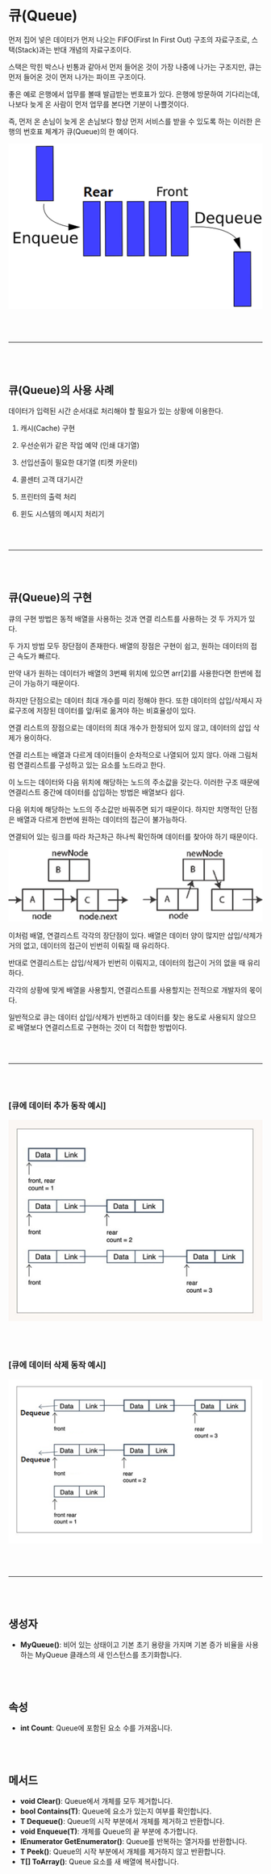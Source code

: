# 큐(Queue)

먼저 집어 넣은 데이터가 먼저 나오는 FIFO(First In First Out) 구조의 자료구조로, 스택(Stack)과는 반대 개념의 자료구조이다.

스택은 막힌 박스나 빈통과 같아서 먼저 들어온 것이 가장 나중에 나가는 구조지만, 큐는 먼저 들어온 것이 먼저 나가는 파이프 구조이다.

좋은 예로 은행에서 업무를 볼때 발급받는 번호표가 있다. 은행에 방문하여 기다리는데, 나보다 늦게 온 사람이 먼저 업무를 본다면 기분이 나쁠것이다.

즉, 먼저 온 손님이 늦게 온 손님보다 항상 먼저 서비스를 받을 수 있도록 하는 이러한 은행의 번호표 체계가 큐(Queue)의 한 예이다.

![](images/queue1.png)

<br /><br />

---

<br /><br />

## **큐(Queue)의 사용 사례**

데이터가 입력된 시간 순서대로 처리해야 할 필요가 있는 상황에 이용한다.

1. 캐시(Cache) 구현

2. 우선순위가 같은 작업 예약 (인쇄 대기열)

3. 선입선출이 필요한 대기열 (티켓 카운터)

4. 콜센터 고객 대기시간

5. 프린터의 출력 처리

6. 윈도 시스템의 메시지 처리기

<br /><br />

---

<br /><br />

## **큐(Queue)의 구현**

큐의 구현 방법은 동적 배열을 사용하는 것과 연결 리스트를 사용하는 것 두 가지가 있다.

두 가지 방법 모두 장단점이 존재한다. 배열의 장점은 구현이 쉽고, 원하는 데이터의 접근 속도가 빠르다.

만약 내가 원하는 데이터가 배열의 3번째 위치에 있으면 arr[2]를 사용한다면 한번에 접근이 가능하기 때문이다.

하지만 단점으로는 데이터 최대 개수를 미리 정해야 한다. 또한 데이터의 삽입/삭제시 자료구조에 저장된 데이터를 앞/뒤로 옮겨야 하는 비효율성이 있다.

연결 리스트의 장점으로는 데이터의 최대 개수가 한정되어 있지 않고, 데이터의 삽입 삭제가 용이하다.

연결 리스트는 배열과 다르게 데이터들이 순차적으로 나열되어 있지 않다. 아래 그림처럼 연결리스트를 구성하고 있는 요소를 노드라고 한다.

이 노드는 데이터와 다음 위치에 해당하는 노드의 주소값을 갖는다. 이러한 구조 때문에 연결리스트 중간에 데이터를 삽입하는 방법은 배열보다 쉽다.

다음 위치에 해당하는 노드의 주소값만 바꿔주면 되기 때문이다. 하지만 치명적인 단점은 배열과 다르게 한번에 원하는 데이터의 접근이 불가능하다.

연결되어 있는 링크를 따라 차근차근 하나씩 확인하며 데이터를 찾아야 하기 때문이다.

![](images/queue2.png)

이처럼 배열, 연결리스트 각각의 장단점이 있다. 배열은 데이터 양이 많지만 삽입/삭제가 거의 없고, 데이터의 접근이 빈번히 이뤄질 때 유리하다.

반대로 연결리스트는 삽입/삭제가 빈번히 이뤄지고, 데이터의 접근이 거의 없을 때 유리하다.

각각의 상황에 맞게 배열을 사용할지, 연결리스트를 사용할지는 전적으로 개발자의 몫이다.

일반적으로 큐는 데이터 삽입/삭제가 빈번하고 데이터를 찾는 용도로 사용되지 않으므로 배열보다 연결리스트로 구현하는 것이 더 적합한 방법이다.

<br /><br />

---

<br /><br />

### [큐에 데이터 추가 동작 예시]

![](images/queue3.png)

<br /><br />

### [큐에 데이터 삭제 동작 예시]

![](images/queue4.png)

<br /><br />

---

<br /><br />

## 생성자

-   **MyQueue<T>()**: 비어 있는 상태이고 기본 초기 용량을 가지며 기본 증가 비율을 사용하는 MyQueue 클래스의 새 인스턴스를 초기화합니다.

<br /><br />

## 속성

-   **int Count**: Queue에 포함된 요소 수를 가져옵니다.

<br /><br />

## 메서드

-   **void Clear()**: Queue에서 개체를 모두 제거합니다.
-   **bool Contains(T)**: Queue에 요소가 있는지 여부를 확인합니다.
-   **T Dequeue()**: Queue의 시작 부분에서 개체를 제거하고 반환합니다.
-   **void Enqueue(T)**: 개체를 Queue의 끝 부분에 추가합니다.
-   **IEnumerator<T> GetEnumerator()**: Queue를 반복하는 열거자를 반환합니다.
-   **T Peek()**: Queue의 시작 부분에서 개체를 제거하지 않고 반환합니다.
-   **T[] ToArray()**: Queue 요소를 새 배열에 복사합니다.
